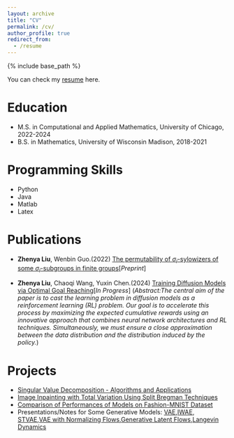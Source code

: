 ```yaml
---
layout: archive
title: "CV"
permalink: /cv/
author_profile: true
redirect_from:
  - /resume
---
```


{% include base_path %}

You can check my <a href="../documents/Zhenya_CV.pdf">resume</a> here.


Education
======
* M.S. in Computational and Applied Mathematics, University of Chicago, 2022-2024
* B.S. in Mathematics, University of Wisconsin Madison, 2018-2021
<!-- * Ph.D in Version Control Theory, GitHub University, 2018 (expected) -->

<!-- Work experience
======
* Summer 2015: Research Assistant
  * Github University
  * Duties included: Tagging issues
  * Supervisor: Professor Git

* Fall 2015: Research Assistant
  * Github University
  * Duties included: Merging pull requests
  * Supervisor: Professor Hub
   -->

Programming Skills
======
* Python
* Java
* Matlab
* Latex

Publications
======
<!---  <ul>{% for post in site.publications %}
    {% include archive-single-cv.html %}
  {% endfor %}</ul>
-->
* **Zhenya Liu**, Wenbin Guo.(2022) <a href="../documents/Sylowizer.pdf">The permutability of $\sigma_i$-sylowizers of some $\sigma_i$-subgroups in
finite groups</a>[*Preprint*]

* **Zhenya Liu**, Chaoqi Wang, Yuxin Chen.(2024) <a href="">Training Diffusion Models via Optimal Goal Reaching</a>[*In Progress*] (*Abstract:The central aim of the paper is to cast the learning problem in diffusion models as a reinforcement learning (RL) problem. Our goal is to accelerate this process by maximizing the expected cumulative rewards using an innovative approach that combines neural network architectures and RL techniques. Simultaneously, we must ensure a close approximation between the data distribution and the distribution induced by the policy.*)



Projects
======
* <a href="../documents/SVD_Project.pdf">Singular Value Decomposition - Algorithms
and Applications</a>
* <a href="../documents/Image Inpaint.pdf">Image Inpainting with Total Variation Using
Split Bregman Techniques</a>
* <a href="../documents/Fashion_MNIST.pdf">Comparison of Performances of Models on
Fashion-MNIST Dataset</a>
* Presentations/Notes for Some Generative Models: <a href="../documents/VAE.pdf">VAE</a>,<a href="../documents/IWAE.pdf">IWAE</a>,
  <a href="../documents/STVAE.pdf">STVAE</a>,<a href="../documents/VAE_NF.pdf">VAE with Normalizing Flows</a>,<a href="../documents/GLF (2).pdf">Generative Latent Flows</a>,<a href="../documents/Notes on Langevin Dynamics.pdf">Langevin Dynamics</a>

<!-- Talks</a>
======
  <ul>{% for post in site.talks %}
    {% include archive-single-talk-cv.html %}
  {% endfor %}</ul>
  
Teaching
======
  <ul>{% for post in site.teaching %}
    {% include archive-single-cv.html %}
  {% endfor %}</ul>
  
Service and leadership
======
* Currently signed in to 43 different slack teams -->
